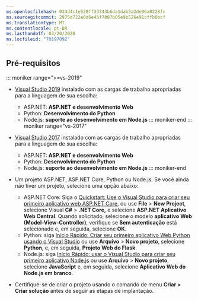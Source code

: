 ```yaml
---
ms.openlocfilehash: 034d4c1e528ff33343b6da1dab3a2de96a0228fc
ms.sourcegitcommit: 2975d722a6d6e45f7887b05e9b526e91cffb0bcf
ms.translationtype: MT
ms.contentlocale: pt-BR
ms.lasthandoff: 03/20/2020
ms.locfileid: "70197092"
---
```

## <a name="prerequisites"></a>Pré-requisitos

::: moniker range=">=vs-2019"

* [Visual Studio 2019](https://visualstudio.microsoft.com/downloads) instalado com as cargas de trabalho apropriadas para a linguagem de sua escolha:
  * ASP.NET: **ASP.NET e desenvolvimento Web**
  * Python: **Desenvolvimento do Python**
  * Node.js: **suporte ao desenvolvimento em Node.js**
::: moniker-end
::: moniker range="vs-2017"
* [Visual Studio 2017](https://visualstudio.microsoft.com/vs/older-downloads/?utm_medium=microsoft&utm_source=docs.microsoft.com&utm_campaign=vs+2017+download) instalado com as cargas de trabalho apropriadas para a linguagem de sua escolha:
  * ASP.NET: **ASP.NET e desenvolvimento Web**
  * Python: **Desenvolvimento do Python**
  * Node.js: **suporte ao desenvolvimento em Node.js**
::: moniker-end

* Um projeto ASP.NET, ASP.NET Core, Python ou Node.js. Se você ainda não tiver um projeto, selecione uma opção abaixo:
  * ASP.NET Core: Siga o [Quickstart: Use o Visual Studio para criar seu primeiro aplicativo web ASP.NET Core](../../ide/quickstart-aspnet-core.md), ou use **File** > **New Project**, selecione Visual **C#** > **.NET Core,** e selecione **ASP.NET Aplicativo Web Central**. Quando solicitado, selecione o modelo **aplicativo Web (Model-View-Controller)**, verifique se **Sem autenticação** está selecionado e, em seguida, selecione **OK**.
  * Python: siga [Início Rápido: Criar seu primeiro aplicativo Web Python usando o Visual Studio](../../ide/quickstart-python.md) ou use **Arquivo** > **Novo projeto**, selecione **Python**, e, em seguida, **Projeto Web do Flask**.
  * Node.js: siga [Início Rápido: usar o Visual Studio para criar seu primeiro aplicativo Node.js](../../ide/quickstart-nodejs.md) ou use **Arquivo** > **Novo projeto**, selecione **JavaScript** e, em seguida, selecione **Aplicativo Web do Node.js em branco**.

* Certifique-se de criar o projeto usando o comando de menu **Criar > Criar solução** antes de seguir as etapas de implantação.